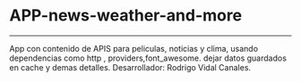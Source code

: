 # APP-news-weather-and-more
---------------------------
App con contenido de APIS para peliculas, noticias y clima, usando dependencias como http , providers,font_awesome. dejar 
datos guardados en cache y demas detalles. 
Desarrollador: Rodrigo Vidal Canales. 
